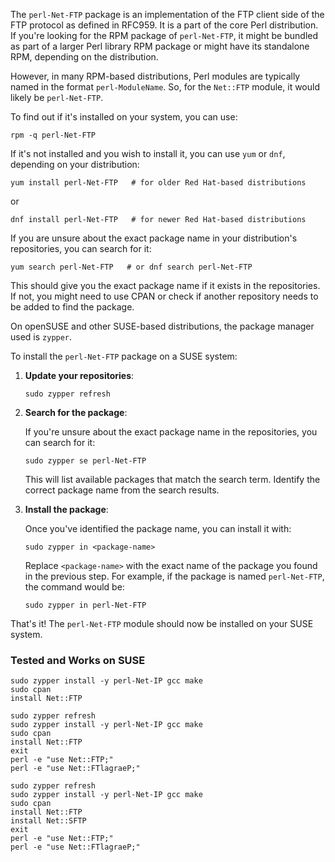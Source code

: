 The `perl-Net-FTP` package is an implementation of the FTP client side of the FTP protocol as defined in RFC959. It is a part of the core Perl distribution. If you're looking for the RPM package of `perl-Net-FTP`, it might be bundled as part of a larger Perl library RPM package or might have its standalone RPM, depending on the distribution.

However, in many RPM-based distributions, Perl modules are typically named in the format `perl-ModuleName`. So, for the `Net::FTP` module, it would likely be `perl-Net-FTP`.

To find out if it's installed on your system, you can use:

```
rpm -q perl-Net-FTP
```

If it's not installed and you wish to install it, you can use `yum` or `dnf`, depending on your distribution:

```
yum install perl-Net-FTP   # for older Red Hat-based distributions
```
or

```
dnf install perl-Net-FTP   # for newer Red Hat-based distributions
```

If you are unsure about the exact package name in your distribution's repositories, you can search for it:

```
yum search perl-Net-FTP   # or dnf search perl-Net-FTP
```

This should give you the exact package name if it exists in the repositories. If not, you might need to use CPAN or check if another repository needs to be added to find the package.

On openSUSE and other SUSE-based distributions, the package manager used is `zypper`.

To install the `perl-Net-FTP` package on a SUSE system:

1. **Update your repositories**:
   
   ```
   sudo zypper refresh
   ```

2. **Search for the package**:

   If you're unsure about the exact package name in the repositories, you can search for it:

   ```
   sudo zypper se perl-Net-FTP
   ```

   This will list available packages that match the search term. Identify the correct package name from the search results.

3. **Install the package**:

   Once you've identified the package name, you can install it with:

   ```
   sudo zypper in <package-name>
   ```

   Replace `<package-name>` with the exact name of the package you found in the previous step. For example, if the package is named `perl-Net-FTP`, the command would be:

   ```
   sudo zypper in perl-Net-FTP
   ```

That's it! The `perl-Net-FTP` module should now be installed on your SUSE system.

### Tested and Works on SUSE
```
sudo zypper install -y perl-Net-IP gcc make
sudo cpan
install Net::FTP
```

```
sudo zypper refresh
sudo zypper install -y perl-Net-IP gcc make
sudo cpan
install Net::FTP
exit
perl -e "use Net::FTP;"
perl -e "use Net::FTlagraeP;"
```

```
sudo zypper refresh
sudo zypper install -y perl-Net-IP gcc make
sudo cpan
install Net::FTP
install Net::SFTP
exit
perl -e "use Net::FTP;"
perl -e "use Net::FTlagraeP;"
```
